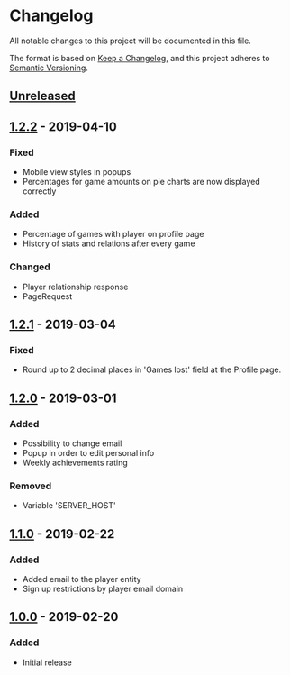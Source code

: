 # Changelog
All notable changes to this project will be documented in this file.

The format is based on [Keep a Changelog](https://keepachangelog.com/en/1.0.0/),
and this project adheres to [Semantic Versioning](https://semver.org/spec/v2.0.0.html).

## [Unreleased]


## [1.2.2] - 2019-04-10
### Fixed
- Mobile view styles in popups
- Percentages for game amounts on pie charts are now displayed correctly

### Added
- Percentage of games with player on profile page
- History of stats and relations after every game

### Changed
- Player relationship response
- PageRequest


## [1.2.1] - 2019-03-04
### Fixed
- Round up to 2 decimal places in 'Games lost' field at the Profile page.


## [1.2.0] - 2019-03-01
### Added
- Possibility to change email
- Popup in order to edit personal info
- Weekly achievements rating

### Removed
- Variable 'SERVER_HOST'


## [1.1.0] - 2019-02-22
### Added
- Added email to the player entity
- Sign up restrictions by player email domain


## [1.0.0] - 2019-02-20
### Added
- Initial release

[Unreleased]: https://github.com/zensoftio/ZenKicker/compare/v1.2.2...HEAD
[1.2.2]: https://github.com/zensoftio/ZenKicker/compare/v1.2.1...v1.2.2
[1.2.1]: https://github.com/zensoftio/ZenKicker/compare/v1.2.0...v1.2.1
[1.2.0]: https://github.com/zensoftio/ZenKicker/compare/v1.1.0...v1.2.0
[1.1.0]: https://github.com/zensoftio/ZenKicker/compare/v1.0.0...v1.1.0
[1.0.0]: https://github.com/zensoftio/ZenKicker/releases/tag/v1.0.0